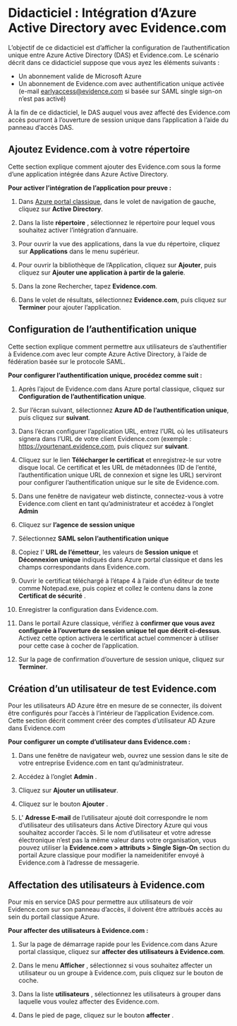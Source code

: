 <properties
    pageTitle="Didacticiel : Intégration d’Azure Active Directory avec Evidence.com | Microsoft Azure"
    description="Découvrez comment configurer l’authentification unique entre Azure Active Directory et Evidence.com."
    services="active-directory"
    documentationCenter=""
    authors="asmalser-msft"
    manager="femila"
    editor=""/>

<tags
    ms.service="active-directory"
    ms.workload="identity"
    ms.tgt_pltfrm="na"
    ms.devlang="na"
    ms.topic="article"
    ms.date="02/23/2016"
    ms.author="asmalser"/>


# <a name="tutorial-azure-active-directory-integration-with-evidencecom"></a>Didacticiel : Intégration d’Azure Active Directory avec Evidence.com

L’objectif de ce didacticiel est d’afficher la configuration de l’authentification unique entre Azure Active Directory (DAS) et Evidence.com. Le scénario décrit dans ce didacticiel suppose que vous ayez les éléments suivants :
    
* Un abonnement valide de Microsoft Azure
* Un abonnement de Evidence.com avec authentification unique activée (e-mail earlyaccess@evidence.com si basée sur SAML single sign-on n’est pas activé)

À la fin de ce didacticiel, le DAS auquel vous avez affecté des Evidence.com accès pourront à l’ouverture de session unique dans l’application à l’aide du panneau d’accès DAS.

## <a name="add-evidencecom-to-your-directory"></a>Ajoutez Evidence.com à votre répertoire

Cette section explique comment ajouter des Evidence.com sous la forme d’une application intégrée dans Azure Active Directory.

**Pour activer l’intégration de l’application pour preuve :**

1.  Dans [Azure portal classique](https://manage.windowsazure.com), dans le volet de navigation de gauche, cliquez sur **Active Directory**.

2.  Dans la liste **répertoire** , sélectionnez le répertoire pour lequel vous souhaitez activer l’intégration d’annuaire.

3.  Pour ouvrir la vue des applications, dans la vue du répertoire, cliquez sur **Applications** dans le menu supérieur.

4.  Pour ouvrir la bibliothèque de l’Application, cliquez sur **Ajouter**, puis cliquez sur **Ajouter une application à partir de la galerie**.

5.  Dans la zone Rechercher, tapez **Evidence.com**.

6.  Dans le volet de résultats, sélectionnez **Evidence.com**, puis cliquez sur **Terminer** pour ajouter l’application.


## <a name="configuring-single-sign-on"></a>Configuration de l’authentification unique

Cette section explique comment permettre aux utilisateurs de s’authentifier à Evidence.com avec leur compte Azure Active Directory, à l’aide de fédération basée sur le protocole SAML.

**Pour configurer l’authentification unique, procédez comme suit :**

1.  Après l’ajout de Evidence.com dans Azure portal classique, cliquez sur **Configuration de l’authentification unique**. 
 
2.  Sur l’écran suivant, sélectionnez **Azure AD de l’authentification unique**, puis cliquez sur **suivant**.

3.  Dans l’écran configurer l’application URL, entrez l’URL où les utilisateurs signera dans l’URL de votre client Evidence.com (exemple : https://yourtenant.evidence.com, puis cliquez sur **suivant**. 

4.  Cliquez sur le lien **Télécharger le certificat** et enregistrez-le sur votre disque local. Ce certificat et les URL de métadonnées (ID de l’entité, l’authentification unique URL de connexion et signe les URL) serviront pour configurer l’authentification unique sur le site de Evidence.com. 

5.  Dans une fenêtre de navigateur web distincte, connectez-vous à votre Evidence.com client en tant qu’administrateur et accédez à l’onglet **Admin**
      
6.  Cliquez sur **l’agence de session unique**
 
7.  Sélectionnez **SAML selon l’authentification unique**
 
8.  Copiez l' **URL de l’émetteur**, les valeurs de **Session unique** et **Déconnexion unique** indiqués dans Azure portal classique et dans les champs correspondants dans Evidence.com.

9.  Ouvrir le certificat téléchargé à l’étape 4 à l’aide d’un éditeur de texte comme Notepad.exe, puis copiez et collez le contenu dans la zone **Certificat de sécurité** . 

10. Enregistrer la configuration dans Evidence.com.
 
11. Dans le portail Azure classique, vérifiez à **confirmer que vous avez configurée à l’ouverture de session unique tel que décrit ci-dessus**. Activez cette option activera le certificat actuel commencer à utiliser pour cette case à cocher de l’application.
 
12. Sur la page de confirmation d’ouverture de session unique, cliquez sur **Terminer**.  


## <a name="creating-an-evidencecom-test-user"></a>Création d’un utilisateur de test Evidence.com

Pour les utilisateurs AD Azure être en mesure de se connecter, ils doivent être configurés pour l’accès à l’intérieur de l’application Evidence.com. Cette section décrit comment créer des comptes d’utilisateur AD Azure dans Evidence.com

**Pour configurer un compte d’utilisateur dans Evidence.com :**

1.  Dans une fenêtre de navigateur web, ouvrez une session dans le site de votre entreprise Evidence.com en tant qu’administrateur.

2.  Accédez à l’onglet **Admin** .

3.  Cliquez sur **Ajouter un utilisateur**.

4.  Cliquez sur le bouton **Ajouter** .

5.  L' **Adresse E-mail** de l’utilisateur ajouté doit correspondre le nom d’utilisateur des utilisateurs dans Active Directory Azure qui vous souhaitez accorder l’accès. Si le nom d’utilisateur et votre adresse électronique n’est pas la même valeur dans votre organisation, vous pouvez utiliser la **Evidence.com > attributs > Single Sign-On** section du portail Azure classique pour modifier la nameidenitifer envoyé à Evidence.com à l’adresse de messagerie.


## <a name="assigning-users-to-evidencecom"></a>Affectation des utilisateurs à Evidence.com

Pour mis en service DAS pour permettre aux utilisateurs de voir Evidence.com sur son panneau d’accès, il doivent être attribués accès au sein du portail classique Azure.

**Pour affecter des utilisateurs à Evidence.com :**

1.  Sur la page de démarrage rapide pour les Evidence.com dans Azure portal classique, cliquez sur **affecter des utilisateurs à Evidence.com**.
 
2.  Dans le menu **Afficher** , sélectionnez si vous souhaitez affecter un utilisateur ou un groupe à Evidence.com, puis cliquez sur le bouton de coche.
 
3.  Dans la liste **utilisateurs** , sélectionnez les utilisateurs à grouper dans laquelle vous voulez affecter des Evidence.com.
 
4.  Dans le pied de page, cliquez sur le bouton **affecter** .

